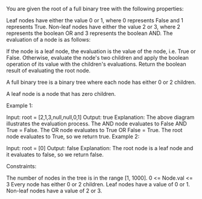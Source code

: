 You are given the root of a full binary tree with the following properties:

Leaf nodes have either the value 0 or 1, where 0 represents False and 1 represents True.
Non-leaf nodes have either the value 2 or 3, where 2 represents the boolean OR and 3 represents the boolean AND.
The evaluation of a node is as follows:

If the node is a leaf node, the evaluation is the value of the node, i.e. True or False.
Otherwise, evaluate the node's two children and apply the boolean operation of its value with the children's evaluations.
Return the boolean result of evaluating the root node.

A full binary tree is a binary tree where each node has either 0 or 2 children.

A leaf node is a node that has zero children.

 

Example 1:


Input: root = [2,1,3,null,null,0,1]
Output: true
Explanation: The above diagram illustrates the evaluation process.
The AND node evaluates to False AND True = False.
The OR node evaluates to True OR False = True.
The root node evaluates to True, so we return true.
Example 2:

Input: root = [0]
Output: false
Explanation: The root node is a leaf node and it evaluates to false, so we return false.
 

Constraints:

The number of nodes in the tree is in the range [1, 1000].
0 <= Node.val <= 3
Every node has either 0 or 2 children.
Leaf nodes have a value of 0 or 1.
Non-leaf nodes have a value of 2 or 3.
